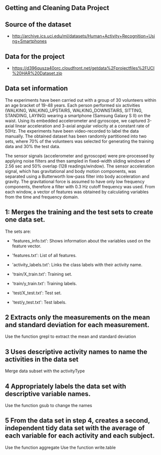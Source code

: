 ## Getting and Cleaning Data Project

## Source of the dataset 
- http://archive.ics.uci.edu/ml/datasets/Human+Activity+Recognition+Using+Smartphones

## Data for the project
- https://d396qusza40orc.cloudfront.net/getdata%2Fprojectfiles%2FUCI%20HAR%20Dataset.zip

## Data set information
The experiments have been carried out with a group of 30 volunteers within an age bracket of 19-48 years. Each person performed six activities (WALKING, WALKING_UPSTAIRS, WALKING_DOWNSTAIRS, SITTING, STANDING, LAYING) wearing a smartphone (Samsung Galaxy S II) on the waist. Using its embedded accelerometer and gyroscope, we captured 3-axial linear acceleration and 3-axial angular velocity at a constant rate of 50Hz. The experiments have been video-recorded to label the data manually. The obtained dataset has been randomly partitioned into two sets, where 70% of the volunteers was selected for generating the training data and 30% the test data. 

The sensor signals (accelerometer and gyroscope) were pre-processed by applying noise filters and then sampled in fixed-width sliding windows of 2.56 sec and 50% overlap (128 readings/window). The sensor acceleration signal, which has gravitational and body motion components, was separated using a Butterworth low-pass filter into body acceleration and gravity. The gravitational force is assumed to have only low frequency components, therefore a filter with 0.3 Hz cutoff frequency was used. From each window, a vector of features was obtained by calculating variables from the time and frequency domain.

## 1: Merges the training and the test sets to create one data set.

The sets are: 

- 'features_info.txt': Shows information about the variables used on the feature vector.

- 'features.txt': List of all features.

- 'activity_labels.txt': Links the class labels with their activity name.

- 'train/X_train.txt': Training set.

- 'train/y_train.txt': Training labels.

- 'test/X_test.txt': Test set.

- 'test/y_test.txt': Test labels.

## 2 Extracts only the measurements on the mean and standard deviation for each measurement.
Use the function grepl to extract the mean and standard deviation

## 3 Uses descriptive activity names to name the activities in the data set
Merge data subset with the activityType 

## 4 Appropriately labels the data set with descriptive variable names.
Use the function gsub to change the names

## 5 From the data set in step 4, creates a second, independent tidy data set with the average of each variable for each activity and each subject.
Use the function aggregate
Use the function write.table
